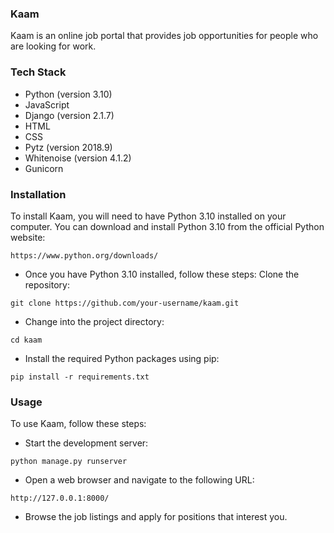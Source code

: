 ### Kaam
Kaam is an online job portal that provides job opportunities for people who are looking for work.

### Tech Stack
+ Python (version 3.10)
+ JavaScript
+ Django (version 2.1.7)
+ HTML
+ CSS
+ Pytz (version 2018.9)
+ Whitenoise (version 4.1.2)
+ Gunicorn

### Installation
To install Kaam, you will need to have Python 3.10 installed on your computer. You can download and install Python 3.10 from the official Python website:
 ```
https://www.python.org/downloads/
```

+ Once you have Python 3.10 installed, follow these steps:
Clone the repository:

```
git clone https://github.com/your-username/kaam.git
```

+ Change into the project directory:

```
cd kaam
```
+ Install the required Python packages using pip:

```
pip install -r requirements.txt
```


### Usage
To use Kaam, follow these steps:

+ Start the development server:

```
python manage.py runserver
```

+ Open a web browser and navigate to the following URL:

```
http://127.0.0.1:8000/
```
+ Browse the job listings and apply for positions that interest you.



